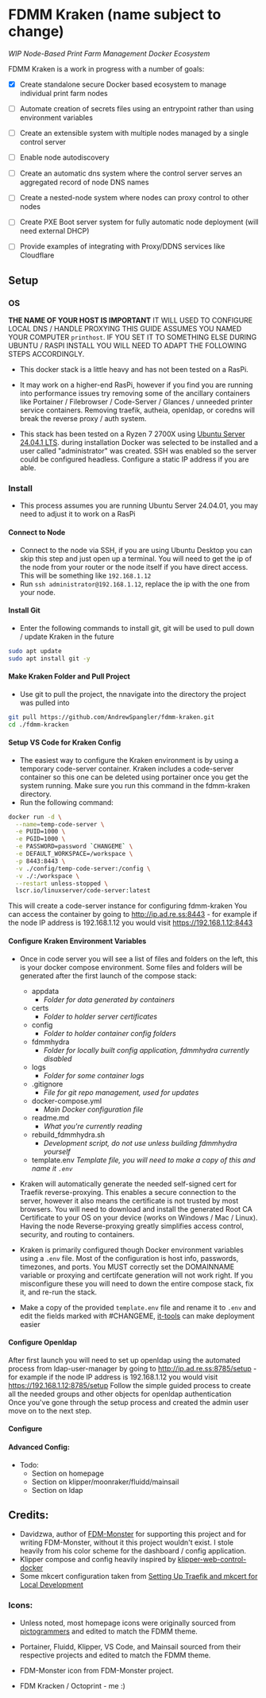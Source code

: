 # FDMM Kraken (name subject to change)

*WIP Node-Based Print Farm Management Docker Ecosystem*

FDMM Kraken is a work in progress with a number of goals:
 - [x] Create standalone secure Docker based ecosystem to manage individual print farm nodes
 - [ ] Automate creation of secrets files using an entrypoint rather than using environment variables 
 - [ ] Create an extensible system with multiple nodes managed by a single control server
 - [ ] Enable node autodiscovery
 - [ ] Create an automatic dns system where the control server serves an aggregated record of node DNS names
 - [ ] Create a nested-node system where nodes can proxy control to other nodes
 - [ ] Create PXE Boot server system for fully automatic node deployment (will need external DHCP)
 - [ ] Provide examples of integrating with Proxy/DDNS services like Cloudflare


## Setup

### OS

**THE NAME OF YOUR HOST IS IMPORTANT**
IT WILL USED TO CONFIGURE LOCAL DNS / HANDLE PROXYING THIS GUIDE ASSUMES YOU NAMED YOUR COMPUTER `printhost`. IF YOU SET IT TO SOMETHING ELSE DURING UBUNTU / RASPI INSTALL YOU WILL NEED TO ADAPT THE FOLLOWING STEPS ACCORDINGLY.

 - This docker stack is a little heavy and has not been tested on a RasPi.
 - It may work on a higher-end RasPi, however if you find you are running into performance issues try removing some of the ancillary containers like Portainer / Filebrowser / Code-Server / Glances / unneeded printer service containers. Removing traefik, autheia, openldap, or coredns will break the reverse proxy / auth system.

 - This stack has been tested on a Ryzen 7 2700X using [Ubuntu Server 24.04.1 LTS](https://ubuntu.com/download/server). during installation Docker was selected to be installed and a user called "administrator" was created. SSH was enabled so the server could be configured headless. Configure a static IP address if you are able. 

### Install
 - This process assumes you are running Ubuntu Server 24.04.01, you may need to adjust it to work on a RasPi
 
#### Connect to Node
 - Connect to the node via SSH, if you are using Ubuntu Desktop you can skip this step and just open up a terminal. You will need to get the ip of the node from your router or the node itself if you have direct access. This will be something like `192.168.1.12`
 - Run `ssh administrator@192.168.1.12`, replace the ip with the one from your node.

#### Install Git
 - Enter the following commands to install git, git will be used to pull down / update Kraken in the future
```bash
sudo apt update
sudo apt install git -y
```

#### Make Kraken Folder and Pull Project
 - Use git to pull the project, the nnavigate into the directory the project was pulled into
```bash
git pull https://github.com/AndrewSpangler/fdmm-kraken.git
cd ./fdmm-kracken
```

#### Setup VS Code for Kraken Config
 - The easiest way to configure the Kraken environment is by using a temporary code-server container. Kraken includes a code-server container so this one can be deleted using portainer once you get the system running. Make sure you run this command in the fdmm-kraken directory.
 - Run the following command:
```bash
docker run -d \
  --name=temp-code-server \
  -e PUID=1000 \
  -e PGID=1000 \
  -e PASSWORD=password `CHANGEME` \
  -e DEFAULT_WORKSPACE=/workspace \
  -p 8443:8443 \
  -v ./config/temp-code-server:/config \
  -v ./:/workspace \
  --restart unless-stopped \
  lscr.io/linuxserver/code-server:latest
```
This will create a code-server instance for configuring fdmm-kraken
You can access the container by going to http://ip.ad.re.ss:8443 - for example if the node IP address is 192.168.1.12 you would visit https://192.168.1.12:8443

#### Configure Kraken Environment Variables
 - Once in code server you will see a list of files and folders on the left, this is your docker compose environment. Some files and folders will be generated after the first launch of the compose stack:
    - appdata
      - *Folder for data generated by containers*
    - certs
      - *Folder to holder server certificates*
    - config
      - *Folder to holder container config folders*
    - fdmmhydra
      - *Folder for locally built config application, fdmmhydra currently disabled*
    - logs
      - *Folder for some container logs*
    - .gitignore
      - *File for git repo management, used for updates*
    - docker-compose.yml
      - *Main Docker configuration file*
    - readme.md
      - *What you're currently reading*
    - rebuild_fdmmhydra.sh
      - *Development script, do not use unless building fdmmhydra yourself*
    - template.env *Template file, you will need to make a copy of this and name it `.env`*

 - Kraken will automatically generate the needed self-signed cert for Traefik reverse-proxying. This enables a secure connection to the server, however it also means the certificate is not trusted by most browsers. You will need to download and install the generated Root CA Certificate to your OS on your device (works on Windows / Mac / Linux). Having the node Reverse-proxying greatly simplifies access control, security, and routing to containers. 

 - Kraken is primarily configured though Docker environment variables using a `.env` file. Most of the configuration is host info, passwords, timezones, and ports. You MUST correctly set the DOMAINNAME variable or proxying and certifcate generation will not work right. If you misconfigure these you will need to down the entire compose stack, fix it, and re-run the stack.

  - Make a copy of the provided `template.env` file and rename it to `.env` and edit the fields marked with #CHANGEME, [it-tools](https://it-tools.tech/token-generator) can make deployment easier

#### Configure Openldap
After first launch you will need to set up openldap using the automated process from ldap-user-manager by going to http://ip.ad.re.ss:8785/setup - for example if the node IP address is 192.168.1.12 you would visit https://192.168.1.12:8785/setup
Follow the simple guided process to create all the needed groups and other objects for openldap authentication  
Once you've gone through the setup process and created the admin user move on to the next step.

#### Configure 

#### Advanced Config:
  - Todo:
    - Section on homepage
    - Section on klipper/moonraker/fluidd/mainsail
    - Section on ldap

## Credits:
 - Davidzwa, author of [FDM-Monster](https://github.com/fdm-monster/fdm-monster) for supporting this project and for writing FDM-Monster, without it this project wouldn't exist. I stole heavily from his color scheme for the dashboard / config application.
 - Klipper compose and config heavily inspired by [klipper-web-control-docker](https://github.com/dimalo/klipper-web-control-docker?tab=readme-ov-file#install-the-services)
 - Some mkcert configuration taken from [Setting Up Traefik and mkcert for Local Development](https://dev.to/agusrdz/setting-up-traefik-and-mkcert-for-local-development-48j5)

### Icons:
 - Unless noted, most homepage icons were originally sourced from [pictogrammers](https://pictogrammers.com/) and edited to match the FDMM theme.

 - Portainer, Fluidd, Klipper, VS Code, and Mainsail sourced from their respective projects and edited to match the FDMM theme.

 - FDM-Monster icon from FDM-Monster project.

 - FDM Kracken / Octoprint - me :)
